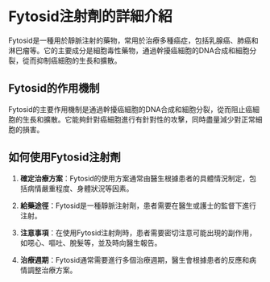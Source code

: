 # Fytosid注射劑的詳細介紹
Fytosid是一種用於靜脈注射的藥物，常用於治療多種癌症，包括乳腺癌、肺癌和淋巴瘤等。它的主要成分是細胞毒性藥物，通過幹擾癌細胞的DNA合成和細胞分裂，從而抑制癌細胞的生長和擴散。
## Fytosid的作用機制
Fytosid的主要作用機制是通過幹擾癌細胞的DNA合成和細胞分裂，從而阻止癌細胞的生長和擴散。它能夠針對癌細胞進行有針對性的攻擊，同時盡量減少對正常細胞的損害。
## 如何使用Fytosid注射劑
1. **確定治療方案**：Fytosid的使用方案通常由醫生根據患者的具體情況制定，包括病情嚴重程度、身體狀況等因素。
2. **給藥途徑**：Fytosid是一種靜脈注射劑，患者需要在醫生或護士的監督下進行注射。
3. **注意事項**：在使用Fytosid注射劑時，患者需要密切注意可能出現的副作用，如噁心、嘔吐、脫髮等，並及時向醫生報告。
4. **治療週期**：Fytosid通常需要進行多個治療週期，醫生會根據患者的反應和病情調整治療方案。
